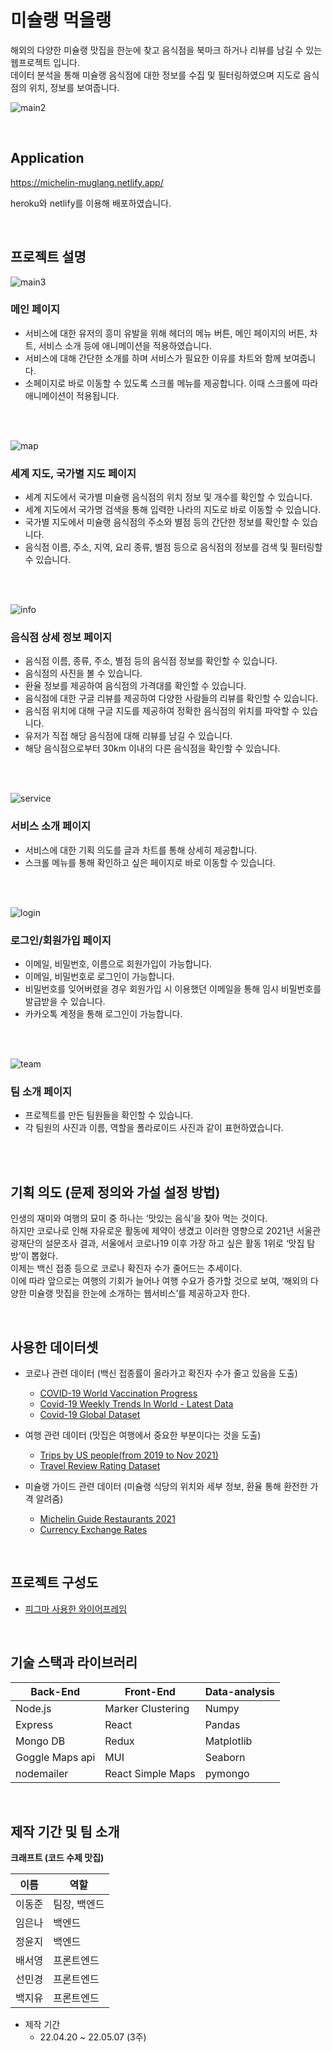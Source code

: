 # 미슐랭 먹을랭

해외의 다양한 미슐랭 맛집을 한눈에 찾고 음식점을 북마크 하거나 리뷰를 남길 수 있는 웹프로젝트 입니다.  
데이터 분석을 통해 미슐랭 음식점에 대한 정보를 수집 및 필터링하였으며 지도로 음식점의 위치, 정보를 보여줍니다.  

![main2](https://user-images.githubusercontent.com/28249915/175803659-41c0a85b-fa91-4613-9063-c52c67d0da68.gif)


<br />


## Application
https://michelin-muglang.netlify.app/ 

heroku와 netlify를 이용해 배포하였습니다.


<br />


## 프로젝트 설명

![main3](https://user-images.githubusercontent.com/28249915/175803914-50fba17a-e061-4793-884c-8ac52f1bcf1f.gif)

### 메인 페이지
- 서비스에 대한 유저의 흥미 유발을 위해 헤더의 메뉴 버튼, 메인 페이지의 버튼, 차트, 서비스 소개 등에 애니메이션을 적용하였습니다.
- 서비스에 대해 간단한 소개를 하며 서비스가 필요한 이유를 차트와 함께 보여줍니다.
- 소페이지로 바로 이동할 수 있도록 스크롤 메뉴를 제공합니다. 이때 스크롤에 따라 애니메이션이 적용됩니다.

<br />
<br />

![map](https://user-images.githubusercontent.com/28249915/175804122-7e27f53e-b2d4-458b-a658-282169e5acbc.gif)

### 세계 지도, 국가별 지도 페이지
- 세계 지도에서 국가별 미슐랭 음식점의 위치 정보 및 개수를 확인할 수 있습니다.
- 세계 지도에서 국가명 검색을 통해 입력한 나라의 지도로 바로 이동할 수 있습니다.
- 국가별 지도에서 미슐랭 음식점의 주소와 별점 등의 간단한 정보를 확인할 수 있습니다.
- 음식점 이름, 주소, 지역, 요리 종류, 별점 등으로 음식점의 정보를 검색 및 필터링할 수 있습니다.

<br />
<br />

![info](https://user-images.githubusercontent.com/28249915/175804162-8f7674ab-8902-449d-bff1-d4c5e49f0cc7.gif)

### 음식점 상세 정보 페이지
- 음식점 이름, 종류, 주소, 별점 등의 음식점 정보를 확인할 수 있습니다.
- 음식점의 사진을 볼 수 있습니다.
- 환율 정보를 제공하여 음식점의 가격대를 확인할 수 있습니다.
- 음식점에 대한 구글 리뷰를 제공하여 다양한 사람들의 리뷰를 확인할 수 있습니다.
- 음식점 위치에 대해 구글 지도를 제공하여 정확한 음식점의 위치를 파악할 수 있습니다.
- 유저가 직접 해당 음식점에 대해 리뷰를 남길 수 있습니다.
- 해당 음식점으로부터 30km 이내의 다른 음식점을 확인할 수 있습니다.

<br />
<br />

![service](https://user-images.githubusercontent.com/28249915/175804349-c3e588b5-3465-4046-a8be-81a00534c320.gif)

### 서비스 소개 페이지
- 서비스에 대한 기획 의도를 글과 차트를 통해 상세히 제공합니다.
- 스크롤 메뉴를 통해 확인하고 싶은 페이지로 바로 이동할 수 있습니다.

<br />
<br />

![login](https://user-images.githubusercontent.com/28249915/175804630-f5d88d8c-c98e-4111-b5ab-e6b8e1a79b41.gif)

### 로그인/회원가입 페이지
- 이메일, 비밀번호, 이름으로 회원가입이 가능합니다.
- 이메일, 비밀번호로 로그인이 가능합니다.
- 비밀번호를 잊어버렸을 경우 회원가입 시 이용했던 이메일을 통해 임시 비밀번호를 발급받을 수 있습니다.
- 카카오톡 계정을 통해 로그인이 가능합니다.

<br />
<br />

![team](https://user-images.githubusercontent.com/28249915/175804722-63c57206-7abf-4502-975c-f7cfecc9c6aa.gif)

### 팀 소개 페이지
- 프로젝트를 만든 팀원들을 확인할 수 있습니다.
- 각 팀원의 사진과 이름, 역할을 폴라로이드 사진과 같이 표현하였습니다.

<br />
<br />

## 기획 의도 (문제 정의와 가설 설정 방법)

인생의 재미와 여행의 묘미 중 하나는 ‘맛있는 음식’을 찾아 먹는 것이다.  
하지만 코로나로 인해 자유로운 활동에 제약이 생겼고 이러한 영향으로 2021년 서울관광재단의 설문조사 결과, 서울에서 코로나19 이후 가장 하고 싶은 활동 1위로 ‘맛집 탐방’이 뽑혔다.  
이제는 백신 접종 등으로 코로나 확진자 수가 줄어드는 추세이다.  
이에 따라 앞으로는 여행의 기회가 늘어나 여행 수요가 증가할 것으로 보여, ‘해외의 다양한 미슐랭 맛집을 한눈에 소개하는 웹서비스’를 제공하고자 한다.  


<br />


## 사용한 데이터셋

- 코로나 관련 데이터 (백신 접종률이 올라가고 확진자 수가 줄고 있음을 도출)
  - [COVID-19 World Vaccination Progress](https://www.kaggle.com/datasets/gpreda/covid-world-vaccination-progress)
  - [Covid-19 Weekly Trends In World - Latest Data](https://www.kaggle.com/datasets/anandhuh/covid19-weekly-trends-in-world-latest-data)
  - [Covid-19 Global Dataset](https://www.kaggle.com/datasets/josephassaker/covid19-global-dataset)

- 여행 관련 데이터 (맛집은 여행에서 중요한 부분이다는 것을 도출)
  - [Trips by US people(from 2019 to Nov 2021)](https://www.kaggle.com/datasets/ramjasmaurya/trips-by-distancefrom-2019-to-nov-2021)
  - [Travel Review Rating Dataset](https://www.kaggle.com/datasets/wirachleelakiatiwong/travel-review-rating-dataset)

- 미슐랭 가이드 관련 데이터 (미슐랭 식당의 위치와 세부 정보, 환율 통해 환전한 가격 알려줌)
  - [Michelin Guide Restaurants 2021](https://www.kaggle.com/datasets/ngshiheng/michelin-guide-restaurants-2021?select=michelin_my_maps.csv)
  - [Currency Exchange Rates](https://www.kaggle.com/datasets/ruchi798/currency-exchange-rates)


<br />


## 프로젝트 구성도

- [피그마 사용한 와이어프레임](https://www.figma.com/file/0D7Nak8ICaCEyJGaG0boSr/%ED%8E%98%EC%9D%B4%EC%A7%80-%EA%B5%AC%EC%83%81?node-id=0%3A1)


<br />



## 기술 스택과 라이브러리

| Back-End        | Front-End         | Data-analysis |
| --------------- | ----------------- | ------------- |
| Node.js         | Marker Clustering | Numpy         |
| Express         | React             | Pandas        |
| Mongo DB        | Redux             | Matplotlib    |
| Goggle Maps api | MUI               | Seaborn       |
| nodemailer      | React Simple Maps | pymongo       |


<br />



## 제작 기간 및 팀 소개
**크래프트 (코드 수제 맛집)**

| 이름   | 역할         |
| ------ | ------------ |
| 이동준 | 팀장, 백엔드 |
| 임은나 | 백엔드       |
| 정윤지 | 백엔드       |
| 배서영 | 프론트엔드   |
| 선민경 | 프론트엔드   |
| 백지유 | 프론트엔드   |

- 제작 기간
  - 22.04.20 ~ 22.05.07 (3주)
